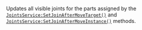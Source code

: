 Updates all visible joints for the parts assigned by the
[`JointsService:SetJoinAfterMoveTarget()`](https://create.roblox.com/docs/reference/engine/classes/JointsService#SetJoinAfterMoveTarget) and
[`JointsService:SetJoinAfterMoveInstance()`](https://create.roblox.com/docs/reference/engine/classes/JointsService#SetJoinAfterMoveInstance) methods.